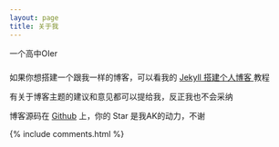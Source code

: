 ```yaml
---
layout: page
title: 关于我 
---
```


一个高中OIer
<p>

<p>


<p>

<h3> </h3>  

<p>


<p>

如果你想搭建一个跟我一样的博客，可以看我的 
<a href="/2016/10/jekyll_tutorials1/"> Jekyll 搭建个人博客 </a>
教程

<p>

有关于博客主题的建议和意见都可以提给我，反正我也不会采纳 

<p> 

博客源码在 <a target="_blank" href='https://github.com/leopardpan/leopardpan.github.io/'>Github</a> 上，你的 Star 是我AK的动力，不谢

<p> 

<p> 

<p> 


{% include comments.html %}


